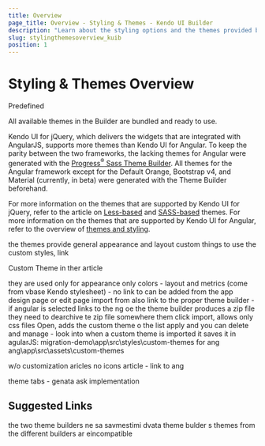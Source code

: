 ```yaml
---
title: Overview
page_title: Overview - Styling & Themes - Kendo UI Builder
description: "Learn about the styling options and the themes provided by the Kendo UI Builder tool for creating and managing Angular and AngularJS-based web applications."
slug: stylingthemesoverview_kuib
position: 1
---
```


# Styling & Themes Overview

Predefined




All available themes in the Builder are bundled and ready to use.

Kendo UI for jQuery, which delivers the widgets that are integrated with AngularJS, supports more themes than Kendo UI for Angular. To keep the parity between the two frameworks, the lacking themes for Angular were generated with the [Progress<sup>®</sup> Sass Theme Builder](http://themebuilder.telerik.com/). All themes for the Angular framework except for the Default Orange, Bootstrap v4, and Material (currently, in beta) were generated with the Theme Builder beforehand.

For more information on the themes that are supported by Kendo UI for jQuery, refer to the article on [Less-based]() and [SASS-based]() themes. For more information on the themes that are supported by Kendo UI for Angular, refer to the overview of [themes and styling]().

the themes provide general appearance and layout
custom things to use the custom styles, link

Custom Theme in ther article

they are used only for appearance only colors - layout and metrics (come from vbase Kendo stylesheet) - no
link to
can be added from the app design page or edit page
import from
also link to the proper theme builder - if angular is selected links to the ng oe
the theme builder produces a zip file
they need to dearchive te zip file somewhere
them click import, allows only css files
Open, adds the custom theme o the list
apply and you can delete and manage - look into
when a custom theme is imported it saves it in agularJS: migration-demo\app\src\styles\custom-themes
for ang ang\app\src\assets\custom-themes

w/o customization aricles
no icons article - link to ang


theme tabs - genata ask implementation


## Suggested Links
 the two theme builders
 ne sa savmestimi dvata theme bulder s
 themes from the different builders ar eincompatible
